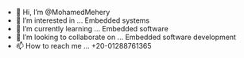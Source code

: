 - 👋 Hi, I’m @MohamedMehery
- 👀 I’m interested in ... Embedded systems
- 🌱 I’m currently learning ... Embedded software
- 💞️ I’m looking to collaborate on ... Embedded software development
- 📫 How to reach me ... +20-01288761365 

<!---
MohamedMehery/MohamedMehery is a ✨ special ✨ repository because its `README.md` (this file) appears on your GitHub profile.
You can click the Preview link to take a look at your changes.
--->
